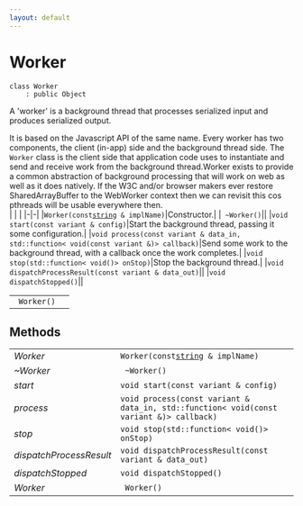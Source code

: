 ```yaml
---
layout: default
---
```


# Worker

```
class Worker
    : public Object
```


A 'worker' is a background thread that processes serialized input and produces serialized output.     

It is based on the Javascript API of the same name. Every worker has two components, the client (in-app) side and the background thread side. The `Worker` class is the client side that application code uses to instantiate and send and receive work from the background thread.Worker exists to provide a common abstraction of background processing that will work on web as well as it does natively. If the W3C and/or browser makers ever restore SharedArrayBuffer to the WebWorker context then we can revisit this cos pthreads will be usable everywhere then.     
| | |
|-|-|
|` Worker(const `[`string`](/ref/base_group/string)` & implName)`|Constructor.|
|` ~Worker()`||
|`void start(const variant & config)`|Start the background thread, passing it some configuration.|
|`void process(const variant & data_in, std::function< void(const variant &)> callback)`|Send some work to the background thread, with a callback once the work completes.|
|`void stop(std::function< void()> onStop)`|Stop the background thread.|
|`void dispatchProcessResult(const variant & data_out)`||
|`void dispatchStopped()`||


| | |
|-|-|
|` Worker()`||


## Methods

| | |
|-|-|
| *Worker* | ` Worker(const `[`string`](/ref/base_group/string)` & implName)` | The string parameter is registered name of the background component |
| *~Worker* | ` ~Worker()` |  |
| *start* | `void start(const variant & config)` |  |
| *process* | `void process(const variant & data_in, std::function< void(const variant &)> callback)` |  |
| *stop* | `void stop(std::function< void()> onStop)` |  |
| *dispatchProcessResult* | `void dispatchProcessResult(const variant & data_out)` |  |
| *dispatchStopped* | `void dispatchStopped()` |  |
| *Worker* | ` Worker()` |  |
